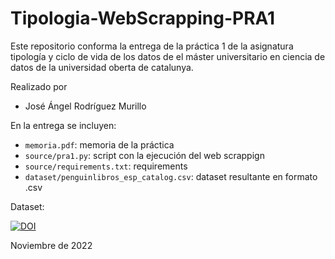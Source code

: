 # Tipologia-WebScrapping-PRA1

Este repositorio conforma la entrega de la práctica 1 de la asignatura tipología y ciclo de vida de los datos de el
máster universitario en ciencia de datos de la universidad oberta de catalunya.

Realizado por 
- José Ángel Rodríguez Murillo

En la entrega se incluyen:
 - ```memoria.pdf```: memoria de la práctica
 - ```source/pra1.py```: script con la ejecución del web scrappign
 - ```source/requirements.txt```: requirements
 - ```dataset/penguinlibros_esp_catalog.csv```: dataset resultante en formato .csv

Dataset:

[![DOI](https://zenodo.org/badge/DOI/10.5281/zenodo.7343022.svg)](https://doi.org/10.5281/zenodo.7343022)

Noviembre de 2022